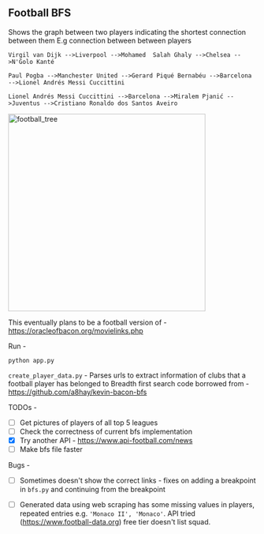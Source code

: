 
## Football BFS


Shows the graph between two players indicating the shortest connection between them 
E.g connection between between players

```
Virgil van Dijk -->Liverpool -->Mohamed  Salah Ghaly -->Chelsea -->N'Golo Kanté

Paul Pogba -->Manchester United -->Gerard Piqué Bernabéu -->Barcelona -->Lionel Andrés Messi Cuccittini

Lionel Andrés Messi Cuccittini -->Barcelona -->Miralem Pjanić -->Juventus -->Cristiano Ronaldo dos Santos Aveiro
```
<img width="400" alt="football_tree" src="https://user-images.githubusercontent.com/34306898/128848361-de01367f-07af-4ec1-a3fc-99a9e1fff439.png">

This eventually plans to be a football version of - https://oracleofbacon.org/movielinks.php

Run -
```
python app.py
```

`create_player_data.py` - Parses urls to extract information of clubs that a football player has belonged to
Breadth first search code borrowed from - https://github.com/a8hay/kevin-bacon-bfs

TODOs -

- [ ] Get pictures of players of all top 5 leagues
- [ ] Check the correctness of current bfs implementation
- [x] Try another API - https://www.api-football.com/news
- [ ] Make bfs file faster

Bugs -
- [ ] Sometimes doesn't show the correct links - fixes on adding a breakpoint in `bfs.py` and continuing from the
    breakpoint
- [ ] Generated data using web scraping has some missing values in players, repeated entries e.g. `'Monaco II', 'Monaco'`.  API tried (https://www.football-data.org) free tier doesn't list squad. 

